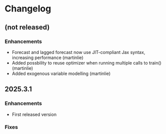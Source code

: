 # Changelog

## (not released)

### Enhancements

* Forecast and lagged forecast now use JIT-compliant Jax syntax, increasing performance (martinlie)
* Added possbility to reuse optimizer when running multiple calls to train() (martinlie)
* Added exogenous variable modelling (martinlie)

## 2025.3.1

### Enhancements

* First released version

### Fixes

